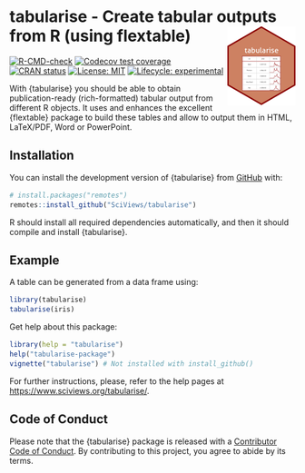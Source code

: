 # tabularise - Create tabular outputs from R (using flextable) <a href="https://www.sciviews.org/chart"><img src="man/figures/logo.png" alt="tabularise website" align="right" height="139"/></a>

<!-- badges: start -->

[![R-CMD-check](https://github.com/SciViews/tabularise/actions/workflows/R-CMD-check.yaml/badge.svg)](https://github.com/SciViews/tabularise/actions/workflows/R-CMD-check.yaml) [![Codecov test coverage](https://codecov.io/gh/SciViews/tabularise/branch/main/graph/badge.svg)](https://app.codecov.io/gh/SciViews/tabularise?branch=main) [![CRAN status](https://www.r-pkg.org/badges/version/tabularise)](https://CRAN.R-project.org/package=tabularise) [![License: MIT](https://img.shields.io/badge/License-MIT-yellow.svg)](https://opensource.org/licenses/MIT) [![Lifecycle: experimental](https://img.shields.io/badge/lifecycle-experimental-orange.svg)](https://lifecycle.r-lib.org/articles/stages.html#experimental)

<!-- badges: end -->

With {tabularise} you should be able to obtain publication-ready (rich-formatted) tabular output from different R objects. It uses and enhances the excellent {flextable} package to build these tables and allow to output them in HTML, LaTeX/PDF, Word or PowerPoint.

## Installation

You can install the development version of {tabularise} from [GitHub](https://github.com/) with:

``` r
# install.packages("remotes")
remotes::install_github("SciViews/tabularise")
```

R should install all required dependencies automatically, and then it should compile and install {tabularise}.

## Example

A table can be generated from a data frame using:

``` r
library(tabularise)
tabularise(iris)
```

Get help about this package:

``` r
library(help = "tabularise")
help("tabularise-package")
vignette("tabularise") # Not installed with install_github()
```

For further instructions, please, refer to the help pages at <https://www.sciviews.org/tabularise/>.

## Code of Conduct

Please note that the {tabularise} package is released with a [Contributor Code of Conduct](https://contributor-covenant.org/version/2/1/CODE_OF_CONDUCT.html). By contributing to this project, you agree to abide by its terms.
